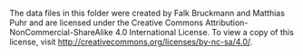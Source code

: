 The data files in this folder were created by Falk Bruckmann and
Matthias Puhr and are licensed under the Creative Commons
Attribution-NonCommercial-ShareAlike 4.0 International License. To
view a copy of this license, visit
http://creativecommons.org/licenses/by-nc-sa/4.0/.
